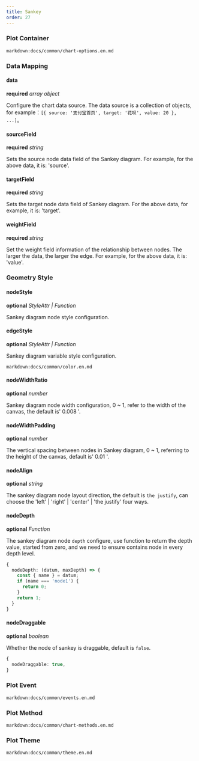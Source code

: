 ```yaml
---
title: Sankey
order: 27
---
```


### Plot Container

`markdown:docs/common/chart-options.en.md`

### Data Mapping

#### data

<description>**required** _array object_</description>

Configure the chart data source. The data source is a collection of objects, for example：`[{ source: '支付宝首页', target: '花呗', value: 20 }, ...]`。

#### sourceField

<description>**required** _string_</description>

Sets the source node data field of the Sankey diagram. For example, for the above data, it is: 'source'.

#### targetField

<description>**required** _string_</description>

Sets the target node data field of Sankey diagram. For the above data, for example, it is: 'target'.

#### weightField

<description>**required** _string_</description>

Set the weight field information of the relationship between nodes. The larger the data, the larger the edge. For example, for the above data, it is: 'value'.

### Geometry Style

#### nodeStyle

<description>**optional** _StyleAttr | Function_</description>

Sankey diagram node style configuration.

#### edgeStyle

<description>**optional** _StyleAttr | Function_</description>

Sankey diagram variable style configuration.

`markdown:docs/common/color.en.md`

#### nodeWidthRatio

<description>**optional** _number_</description>

Sankey diagram node width configuration, 0 ~ 1, refer to the width of the canvas, the default is' 0.008 '.

#### nodeWidthPadding

<description>**optional** _number_</description>

The vertical spacing between nodes in Sankey diagram, 0 ~ 1, referring to the height of the canvas, default is' 0.01 '.

#### nodeAlign

<description>**optional** _string_</description>

The sankey diagram node layout direction, the default is `the justify`, can choose the 'left' | 'right' | 'center' | 'the justify' four ways.

#### nodeDepth

<description>**optional** _Function_</description>

The sankey diagram node `depth` configure, use function to return the depth value, started from zero, and we need to ensure contains node in every depth level.

```ts
{
  nodeDepth: (datum, maxDepth) => {
    const { name } = datum;
    if (name === 'node1') {
      return 0;
    }
    return 1;
  }
}
```

#### nodeDraggable

<description>**optional** _boolean_</description>

Whether the node of sankey is draggable, default is `false`.

```ts
{
  nodeDraggable: true,
}
```

### Plot Event

`markdown:docs/common/events.en.md`

### Plot Method

`markdown:docs/common/chart-methods.en.md`

### Plot Theme

`markdown:docs/common/theme.en.md`
